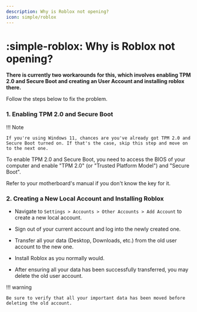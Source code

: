 ```yaml
---
description: Why is Roblox not opening?
icon: simple/roblox
---
```


# :simple-roblox: Why is Roblox not opening?

**There is currently two workarounds for this, which involves enabling TPM 2.0 and Secure Boot and creating an User Account and installing roblox there.**

Follow the steps below to fix the problem.

### 1. Enabling TPM 2.0 and Secure Boot

!!! Note 

    If you're using Windows 11, chances are you've already got TPM 2.0 and Secure Boot turned on. If that's the case, skip this step and move on to the next one.

To enable TPM 2.0 and Secure Boot, you need to access the BIOS of your computer and enable "TPM 2.0" (or "Trusted Platform Model") and "Secure Boot".

Refer to your motherboard's manual if you don't know the key for it.

### 2. Creating a New Local Account and Installing Roblox

- Navigate to `Settings > Accounts > Other Accounts > Add Account` to create a new local account.

- Sign out of your current account and log into the newly created one.

- Transfer all your data (Desktop, Downloads, etc.) from the old user account to the new one.

- Install Roblox as you normally would.

- After ensuring all your data has been successfully transferred, you may delete the old user account.

!!! warning

    Be sure to verify that all your important data has been moved before deleting the old account.
